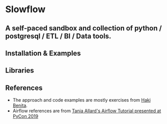 # Slowflow

## A self-paced sandbox and collection of python / postgresql / ETL / BI / **Data** tools.



## Installation & Examples

## Libraries


## References

- The approach and code examples are mostly exercises from [Haki Benita](https://hakibenita.com/fast-load-data-python-postgresql). 
- Airflow references are from [Tania Allard's Airflow Tutorial presented at PyCon 2019](https://github.com/trallard/airflow-tutorial)